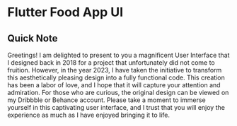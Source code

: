 
<h1> Flutter Food App UI </h1>

## Quick Note
Greetings! I am delighted to present to you a magnificent User Interface that I designed back in 2018 for a project that unfortunately did not come to fruition. However, in the year 2023, I have taken the initiative to transform this aesthetically pleasing design into a fully functional code. This creation has been a labor of love, and I hope that it will capture your attention and admiration. For those who are curious, the original design can be viewed on my Dribbble or Behance account. Please take a moment to immerse yourself in this captivating user interface, and I trust that you will enjoy the experience as much as I have enjoyed bringing it to life.
